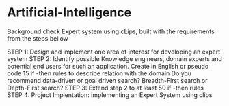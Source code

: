 Artificial-Intelligence
=======================

Background check Expert system using cLips, built with the requirements from the steps bellow


STEP 1: Design and implement one area of interest for developing an expert system
STEP 2: Identify possible Knowledge engineers, domain experts and potential end users for such an application.
        Create in English or pseudo code 15 if -then rules to describe relation with the domain
        Do you recommend data-driven or goal driven search? Breadth-First search or Depth-First search?
STEP 3: Extend step 2 to at least 50 if -then rules        
STEP 4: Project Implentation: implementing an Expert System using clips

